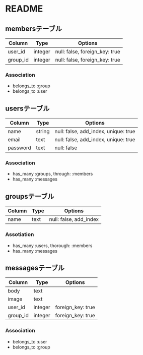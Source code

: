 # README

## membersテーブル

|Column|Type|Options|
|------|----|-------|
|user_id|integer|null: false, foreign_key: true|
|group_id|integer|null: false, foreign_key: true|

### Association
- belongs_to :group
- belongs_to :user

## usersテーブル
|Column|Type|Options|
|------|----|-------|
|name|string|null: false, add_index, unique: true|
|email|text|null: false, add_index, unique: true|
|password|text|null: false|
### Association
- has_many :groups, through: :members
- has_many :messages

## groupsテーブル
|Column|Type|Options|
|------|----|-------|
|name|text|null: false, add_index|
### Assotiation
- has_many :users, thorough: :members
- has_many :messages

## messagesテーブル
|Column|Type|Options|
|------|----|-------|
|body|text|
|image|text|
|user_id|integer|foreign_key: true|
|group_id|integer|foreign_key: true|
### Association
- belongs_to :user
- belongs_to :group
